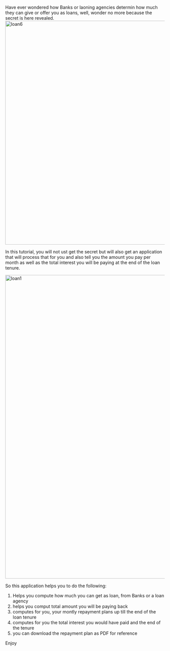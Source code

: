 Have ever wondered how Banks or laoning agencies determin how much they can give or offer you as loans, well, wonder no more because the secret is here revealed.
<img width="707" alt="loan6" src="https://github.com/user-attachments/assets/dfb87381-4485-4dd4-8f9f-8acf909d88ba">

In this tutorial, you will not ust get the secret but will also get an application that will process that for you and also tell you the amount you pay per month 
as well as the total interest you will be paying at the end of the loan tenure.

<img width="959" alt="loan1" src="https://github.com/user-attachments/assets/d7fc14fb-4ab6-486b-964e-9ff40a088758">

So this application helps you to do the following:
  1. Helps you compute how much you can get as loan, from Banks or a loan agency
  2. helps you comput total amount you will be paying back
  3. computes for you, your montly repayment plans up till the end of the loan tenure
  4. computes for you the total interest you would have paid and the end of the tenure
  5. you can download the repayment plan as PDF for reference

Enjoy

